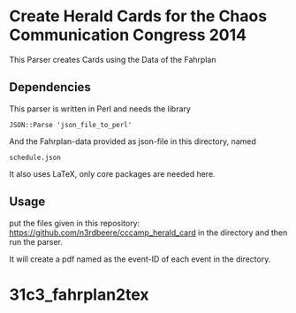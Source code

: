 # Create Herald Cards for the Chaos Communication Congress 2014

This Parser creates Cards using the Data of the Fahrplan

## Dependencies

This parser is written in Perl and needs the library 

`JSON::Parse 'json_file_to_perl'`

And the Fahrplan-data provided as json-file in this directory, named

`schedule.json`

It also uses LaTeX, only core packages are needed here.

## Usage

put the files given in this repository: https://github.com/n3rdbeere/cccamp_herald_card in the directory and then run the parser.

It will create a pdf named as the event-ID of each event in the directory.

# 31c3_fahrplan2tex
